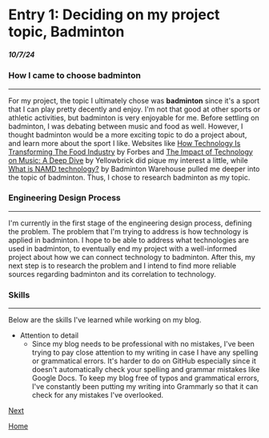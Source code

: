 # Entry 1: Deciding on my project topic, Badminton
##### 10/7/24

### How I came to choose badminton
 
---

For my project, the topic I ultimately chose was **badminton** since it's a sport that I can play pretty decently and enjoy. I'm not that good at other sports or athletic activities, but badminton is very enjoyable for me. Before settling on badminton, I was debating between music and food as well. However, I thought badminton would be a more exciting topic to do a project about, and learn more about the sport I like. Websites like [How Technology Is Transforming The Food Industry](https://www.forbes.com/sites/nicolemartin1/2019/04/29/how-technology-is-transforming-the-food-industry/) by Forbes and [The Impact of Technology on Music: A Deep Dive](https://www.yellowbrick.co/blog/entertainment/the-impact-of-technology-on-music-a-deep-dive) by Yellowbrick did pique my interest a little, while [What is NAMD technology?](https://www.badmintonwarehouse.com/blogs/news/what-is-namd-technology#:~:text=NAMD%20technology%20is%20a%20proprietary,construction%20of%20badminton%20racket%20frames) by Badminton Warehouse pulled me deeper into the topic of badminton. Thus, I chose to research badminton as my topic.

### Engineering Design Process
 
---

I'm currently in the first stage of the engineering design process, defining the problem. The problem that I'm trying to address is how technology is applied in badminton. I hope to be able to address what technologies are used in badminton, to eventually end my project with a well-informed project about how we can connect technology to badminton. After this, my next step is to research the problem and I intend to find more reliable sources regarding badminton and its correlation to technology.

### Skills

---

Below are the skills I've learned while working on my blog.

* Attention to detail
  * Since my blog needs to be professional with no mistakes, I've been trying to pay close attention to my writing in case I have any spelling or grammatical errors. It's harder to do on GitHub especially since it doesn't automatically check your spelling and grammar mistakes like Google Docs. To keep my blog free of typos and grammatical errors, I've constantly been putting my writing into Grammarly so that it can check for any mistakes I've overlooked. 

[Next](entry02.md)

[Home](../README.md)
